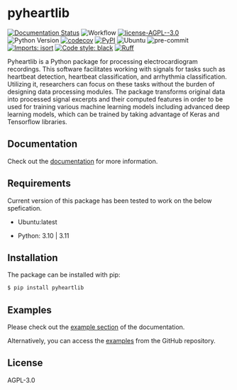 # pyheartlib

[![Documentation Status](https://readthedocs.org/projects/pyheartlib/badge/?version=latest)](https://pyheartlib.readthedocs.io/en/latest/?badge=latest)
![Workflow](https://github.com/devnums/pyheartlib/actions/workflows/ci-cd-main.yml/badge.svg?branch=main)
[![license-AGPL--3.0](https://img.shields.io/badge/license-AGPL--3.0-faa302)](https://github.com/devnums/pyheartlib/blob/main/LICENSE)
![Python Version](https://img.shields.io/pypi/pyversions/pyheartlib)
[![codecov](https://codecov.io/gh/devnums/pyheartlib/branch/main/graph/badge.svg?token=6IB18KL3E9)](https://codecov.io/gh/devnums/pyheartlib)
[![PyPI](https://img.shields.io/pypi/v/pyheartlib?color=blue)](https://pypi.org/project/pyheartlib/)
![Ubuntu](https://img.shields.io/badge/Ubuntu-E95420?logo=ubuntu&logoColor=white)
![pre-commit](https://img.shields.io/badge/pre--commit-enabled-brightgreen?logo=pre-commit&logoColor=white)
[![Imports: isort](https://img.shields.io/badge/%20imports-isort-%231674b1?style=flat&labelColor=ef8336)](https://pycqa.github.io/isort/)
[![Code style: black](https://img.shields.io/badge/code%20style-black-000000.svg)](https://github.com/psf/black)
[![Ruff](https://img.shields.io/endpoint?url=https://raw.githubusercontent.com/astral-sh/ruff/main/assets/badge/v2.json)](https://github.com/astral-sh/ruff)


Pyheartlib is a Python package for processing electrocardiogram recordings. This software facilitates working with signals for tasks such as heartbeat detection, heartbeat classification, and arrhythmia classification. Utilizing it, researchers can focus on these tasks without the burden of designing data processing modules. The package transforms original data into processed signal excerpts and their computed features in order to be used for training various machine learning models including advanced deep learning models, which can be trained by taking advantage of Keras and Tensorflow libraries.

## Documentation

Check out the [documentation](https://pyheartlib.readthedocs.io) for more information.

## Requirements

Current version of this package has been tested to work on the below spefication.

* Ubuntu:latest

* Python: 3.10 | 3.11

## Installation

The package can be installed with pip:

```bash
$ pip install pyheartlib
```

## Examples

Please check out the [example section](https://pyheartlib.readthedocs.io/en/latest/examples/examples.html) of the documentation.

Alternatively, you can access the [examples](https://github.com/devnums/pyheartlib/tree/main/examples) from the GitHub repository.

## License

AGPL-3.0
